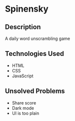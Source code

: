 # Spinensky

## Description
A daily word unscrambling game

## Technologies Used
- HTML
- CSS
- JavaScript

## Unsolved Problems
- Share score
- Dark mode
- UI is too plain